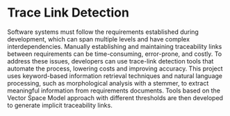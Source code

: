 # Trace Link Detection
Software systems must follow the requirements established during development, which can span multiple levels and have complex interdependencies. Manually establishing and maintaining traceability links between requirements can be time-consuming, error-prone, and costly. To address these issues, developers can use trace-link detection tools that automate the process, lowering costs and improving accuracy. This project uses keyword-based information retrieval techniques and natural language processing, such as morphological analysis with a stemmer, to extract meaningful information from requirements documents. Tools based on the Vector Space Model approach with different thresholds are then developed to generate implicit traceability links.
